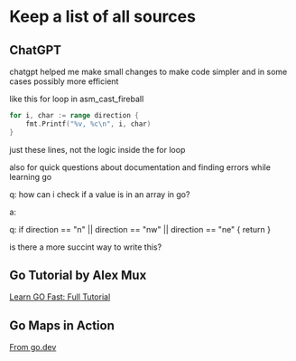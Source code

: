 # Keep a list of all sources

## ChatGPT
chatgpt helped me make small changes to make code simpler and in some cases possibly more efficient

like this for loop in asm_cast_fireball
```go
for i, char := range direction {
    fmt.Printf("%v, %c\n", i, char)
}
```
just these lines, not the logic inside the for loop

also for quick questions about documentation and finding errors while learning go


q: how can i check if a value is in an array in go?

a: 

q:     if direction == "n" || direction == "nw" || direction == "ne" {
        return
    }

is there a more succint way to write this?














## Go Tutorial by Alex Mux
[Learn GO Fast: Full Tutorial](https://www.youtube.com/watch?v=8uiZC0l4Ajw&t=1624s)

## Go Maps in Action

[From go.dev](https://go.dev/blog/maps)

